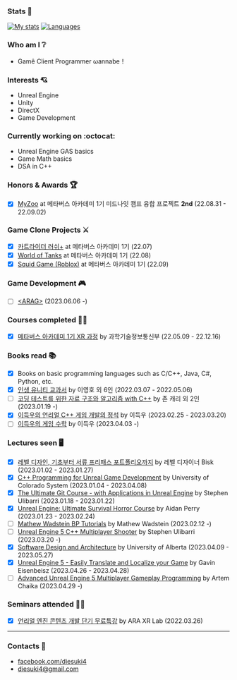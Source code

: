 ### Stats :muscle:
[![My stats](https://github-readme-stats.vercel.app/api?username=diesuki4&hide=issues&show_icons=true)](https://github.com/anuraghazra/github-readme-stats)
[![Languages](https://github-readme-stats.vercel.app/api/top-langs/?username=diesuki4&layout=compact)](https://github.com/anuraghazra/github-readme-stats)

### Who am I :grey_question:
- Gamê Client Programmer ωannabe！

### Interests :cupid:
- Unreal Engine
- Unity
- DirectX
- Game Development

### Currently working on :octocat:
- Unreal Engine GAS basics
- Game Math basics
- DSA in C++

### Honors & Awards :trophy:
- [x] [MyZoo](https://mtvs.kr/user/project/view?bbsCd=BBS_00007&bbscCd=BBSC_00416) at 메타버스 아카데미 1기 미드나잇 캠프 융합 프로젝트 **2nd** (22.08.31 - 22.09.02)

### Game Clone Projects :crossed_swords:
- [x] [카트라이더 러쉬+](https://mtvs.kr/user/project/view?bbsCd=BBS_00007&bbscCd=BBSC_00218) at 메타버스 아카데미 1기 (22.07)
- [x] [World of Tanks](https://mtvs.kr/user/project/view?bbsCd=BBS_00007&bbscCd=BBSC_00344) at 메타버스 아카데미 1기 (22.08)
- [x] [Squid Game (Roblox)](https://mtvs.kr/user/project/view?bbsCd=BBS_00007&bbscCd=BBSC_00533) at 메타버스 아카데미 1기 (22.09)

### Game Development :video_game:
- [ ] [&lt;ARAG&gt;](https://github.com/diesuki4/ARAG) (2023.06.06 -)

### Courses completed :man_technologist:
- [x] [메타버스 아카데미 1기 XR 과정](https://atic.ac/metaverse/index.do) by 과학기술정보통신부 (22.05.09 - 22.12.16)

### Books read :books:
- [x] Books on basic programming languages such as C/C++, Java, C#, Python, etc.
- [x] [인생 유니티 교과서](https://www.aladin.co.kr/shop/wproduct.aspx?ItemId=239735810) by 이영호 외 6인 (2022.03.07 - 2022.05.06)
- [ ] [코딩 테스트를 위한 자료 구조와 알고리즘 with C++](https://www.aladin.co.kr/shop/wproduct.aspx?ItemId=257288899) by 존 캐리 외 2인 (2023.01.19 -)
- [x] [이득우의 언리얼 C++ 게임 개발의 정석](https://www.aladin.co.kr/shop/wproduct.aspx?ItemId=171000871) by 이득우 (2023.02.25 - 2023.03.20)
- [ ] [이득우의 게임 수학](https://www.aladin.co.kr/shop/wproduct.aspx?ItemId=288583719) by 이득우 (2023.04.03 -)

### Lectures seen :desktop_computer:
- [x] [레벨 디자인, 기초부터 서류 프리패스 포트폴리오까지](https://coloso.co.kr/products/gamegraphic-bisk) by 레벨 디자이너 Bisk (2023.01.02 - 2023.01.27)
- [x] [C++ Programming for Unreal Game Development](https://www.coursera.org/specializations/cplusplusunrealgamedevelopment) by University of Colorado System (2023.01.04 - 2023.04.08)
- [x] [The Ultimate Git Course - with Applications in Unreal Engine](https://www.udemy.com/course/the-ultimate-git-course-with-applications-in-unreal-engine/) by Stephen Ulibarri (2023.01.18 - 2023.01.22)
- [x] [Unreal Engine: Ultimate Survival Horror Course](https://www.udemy.com/course/unreal-engine-ultimate-survival-horror-course/) by Aidan Perry (2023.01.23 - 2023.02.24)
- [ ] [Mathew Wadstein BP Tutorials](https://www.youtube.com/watch?v=mP8HJkccCzw&list=UULFOVfF7PfLbRdVEm0hONTrNQ) by Mathew Wadstein (2023.02.12 -)
- [ ] [Unreal Engine 5 C++ Multiplayer Shooter](https://www.udemy.com/course/unreal-engine-5-cpp-multiplayer-shooter/) by Stephen Ulibarri (2023.03.20 -)
- [x] [Software Design and Architecture](https://www.coursera.org/specializations/software-design-architecture) by University of Alberta (2023.04.09 - 2023.05.27)
- [x] [Unreal Engine 5 - Easily Translate and Localize your Game](https://www.udemy.com/course/ue5-translaitons-course/) by Gavin Eisenbeisz (2023.04.26 - 2023.04.28)
- [ ] [Advanced Unreal Engine 5 Multiplayer Gameplay Programming](https://www.udemy.com/course/advanced-unreal-engine-5-multiplayer-gameplay-programming/) by Artem Chaika (2023.04.29 -)

### Seminars attended :man_teacher:
- [x] [언리얼 엔진 콘텐츠 개발 단기 무료특강](https://onoffmix.com/event/252710) by ARA XR Lab (2022.03.26)
----

### Contacts :email:
- [facebook.com/diesuki4](https://facebook.com/diesuki4)
- diesuki4@gmail.com

